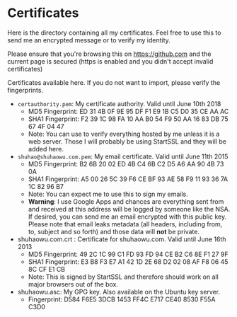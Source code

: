 Certificates
============

Here is the directory containing all my certificates. Feel free to use this to
send me an encrypted message or to verify my identity.

Please ensure that you're browsing this on https://github.com and the current
page is secured (https is enabled and you didn't accept invalid certificates)

Certificates available here. If you do not want to import, please verify the
fingerprints.

 - `certauthority.pem`: My certificate authority. Valid until June 10th 2018
    - MD5 Fingerprint: ED 31 4B 0F 9E 95 DF F1 E9 1B C5 D0 35 CE AA AC
    - SHA1 Fingerprint: F2 39 1C 98 FA 10 AA B0 54 F9 50 AA 16 83 DB 75 67 4F 04 47
    - Note: You can use to verify everything hosted by me unless it is a web
      server. Those I will probably be using StartSSL and they will be added
      here.
 - `shuhao@shuhaowu.com.pem`: My email certificate. Valid until June 11th 2015
    - MD5 Fingerprint: B2 6B 20 02 ED 4B C4 6B C2 D5 A6 AA 90 4B 73 0A
    - SHA1 Fingerprint: A5 00 26 5C 39 F6 CE BF 93 AE 58 F9 11 93 36 7A 1C 82 96 B7
    - Note: You can expect me to use this to sign my emails.
    - **Warning**: I use Google Apps and chances are everything sent from and
      received at this address will be logged by someone like the NSA. If
      desired, you can send me an email encrypted with this public key. Please
      note that email leaks metadata (all headers, including from, to, subject
      and so forth) and those data will **not** be private.
 - shuhaowu.com.crt : Certificate for shuhaowu.com. Valid until June 16th 2013
    - MD5 Fingerprint: 49 2C 1C 99 C1 FD 93 FD 94 CE B2 C6 8E F1 27 9F
    - SHA1 Fingerprint: E3 B8 F3 E7 A1 42 1D 2E 68 D2 02 08 AF F8 06 45 8C CF E1 CB
    - Note: This is signed by StartSSL and therefore should work on all major
      browsers out of the box.
 - shuhaowu.asc: My GPG key. Also available on the Ubuntu key server.
    - Fingerprint: D584 F6E5 3DCB 1453 FF4C E717 CE40 8530 F55A C3D0
